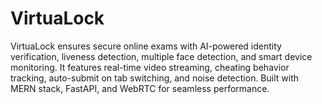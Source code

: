 # VirtuaLock
VirtuaLock ensures secure online exams with AI-powered identity verification, liveness detection, multiple face detection, and smart device monitoring. It features real-time video streaming, cheating behavior tracking, auto-submit on tab switching, and noise detection. Built with MERN stack, FastAPI, and WebRTC for seamless performance.
